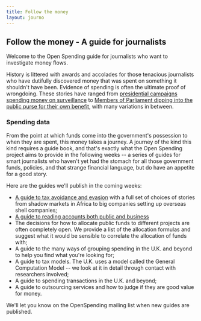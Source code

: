 ```yaml
---
title: Follow the money
layout: journo
---
```


Follow the money - A guide for journalists
------------------------------------------

Welcome to the Open Spending guide for journalists who want to investigate money flows. 
        
History is littered with awards and accolades for those tenacious journalists who have dutifully discovered money that was spent on something it shouldn't have been. Evidence of spending is often the ultimate proof of wrongdoing. These stories have ranged from [presidential campaigns spending money on surveillance](http://en.wikipedia.org/wiki/Watergate_scandal) to [Members of Parliament dipping into the public purse for their own benefit](http://en.wikipedia.org/wiki/United_Kingdom_parliamentary_expenses_scandal), with many variations in between.

### Spending data ###

From the point at which funds come into the government's possession to when they are spent, this money takes a journey. A journey of the kind this kind requires a guide book, and that's exactly what the Open Spending project aims to provide in the following weeks -- a series of guides for smart journalists who haven't yet had the stomach for all those government funds, policies, and that strange financial language, but do have an appetite for a good story.

Here are the guides we'll publish in the coming weeks:

- [A guide to tax avoidance and evasion](resources/tax-avoidance-evasion.html) with a full set of choices of stories from shadow markets in Africa to big companies setting up overseas shell companies;
- [A guide to reading accounts both public and business](resources/reading-accounts.html)
- The decisions for how to allocate public funds to different projects are often completely open. We provide a list of the allocation formulas and suggest what it would be sensible to correlate the allocation of funds with;
- A guide to the many ways of grouping spending in the U.K. and beyond to help you find what you're looking for;
- A guide to tax models. The U.K. uses a model called the General Computation Model -- we look at it in detail through contact with researchers involved;
- A guide to spending transactions in the U.K. and beyond;
- A guide to outsourcing services and how to judge if they are good value for money.

We'll let you know on the OpenSpending mailing list when new guides are published.
